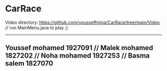 # CarRace
Video directory: https://github.com/yousseffninja/CarRace/tree/main/Video //
run MainMenu.java to play ;)

--------------------------
Youssef mohamed 1927091 //
Malek mohamed 1827202 //
Noha mohamed 1927253 //
Basma salem 1827070 
-------------------------
